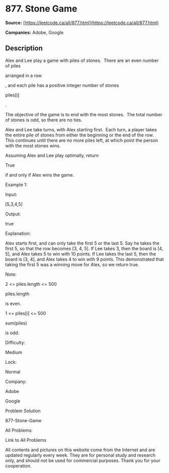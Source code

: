 # 877. Stone Game

**Source:** [https://leetcode.ca/all/877.html](https://leetcode.ca/all/877.html)

**Companies:** Adobe, Google

## Description

Alex and Lee play a game with piles of stones.  There are an even number of piles

arranged in a row

, and each pile has a positive integer number of stones

piles[i]

.

The objective of the game is to end with the most stones.  The total number of
        stones is odd, so there are no ties.

Alex and Lee take turns, with Alex starting first.  Each turn, a player takes the
        entire pile of stones from either the beginning or the end of the row.  This continues
        until there are no more piles left, at which point the person with the most stones wins.

Assuming Alex and Lee play optimally, return

True

if and only if Alex wins
        the game.

Example 1:

Input:

[5,3,4,5]

Output:

true

Explanation:

Alex starts first, and can only take the first 5 or the last 5.
Say he takes the first 5, so that the row becomes [3, 4, 5].
If Lee takes 3, then the board is [4, 5], and Alex takes 5 to win with 10 points.
If Lee takes the last 5, then the board is [3, 4], and Alex takes 4 to win with 9 points.
This demonstrated that taking the first 5 was a winning move for Alex, so we return true.

Note:

2 <= piles.length <= 500

piles.length

is even.

1 <= piles[i] <= 500

sum(piles)

is odd.

Difficulty:

Medium

Lock:

Normal

Company:

Adobe

Google

Problem Solution

877-Stone-Game

All Problems:

Link to All Problems

All contents and pictures on this website come from the Internet and are updated regularly every week. They are for personal study and research only, and should not be used for commercial purposes. Thank you for your cooperation.

